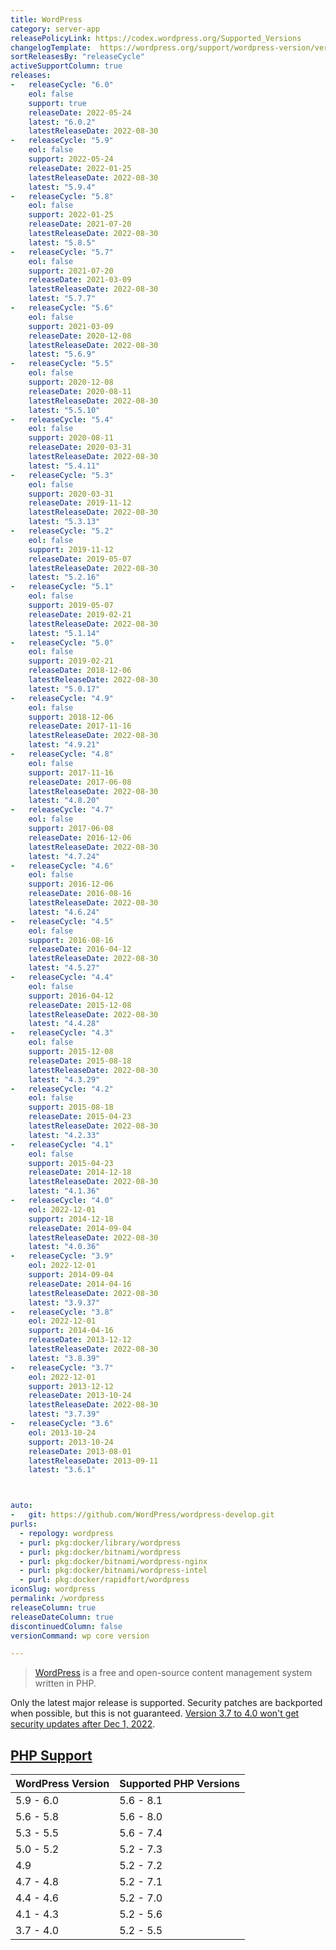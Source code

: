 ```yaml
---
title: WordPress
category: server-app
releasePolicyLink: https://codex.wordpress.org/Supported_Versions
changelogTemplate:  https://wordpress.org/support/wordpress-version/version-{{"__LATEST__" | replace:'.','-'}}/
sortReleasesBy: "releaseCycle"
activeSupportColumn: true
releases:
-   releaseCycle: "6.0"
    eol: false
    support: true
    releaseDate: 2022-05-24
    latest: "6.0.2"
    latestReleaseDate: 2022-08-30
-   releaseCycle: "5.9"
    eol: false
    support: 2022-05-24
    releaseDate: 2022-01-25
    latestReleaseDate: 2022-08-30
    latest: "5.9.4"
-   releaseCycle: "5.8"
    eol: false
    support: 2022-01-25
    releaseDate: 2021-07-20
    latestReleaseDate: 2022-08-30
    latest: "5.8.5"
-   releaseCycle: "5.7"
    eol: false
    support: 2021-07-20
    releaseDate: 2021-03-09
    latestReleaseDate: 2022-08-30
    latest: "5.7.7"
-   releaseCycle: "5.6"
    eol: false
    support: 2021-03-09
    releaseDate: 2020-12-08
    latestReleaseDate: 2022-08-30
    latest: "5.6.9"
-   releaseCycle: "5.5"
    eol: false
    support: 2020-12-08
    releaseDate: 2020-08-11
    latestReleaseDate: 2022-08-30
    latest: "5.5.10"
-   releaseCycle: "5.4"
    eol: false
    support: 2020-08-11
    releaseDate: 2020-03-31
    latestReleaseDate: 2022-08-30
    latest: "5.4.11"
-   releaseCycle: "5.3"
    eol: false
    support: 2020-03-31
    releaseDate: 2019-11-12
    latestReleaseDate: 2022-08-30
    latest: "5.3.13"
-   releaseCycle: "5.2"
    eol: false
    support: 2019-11-12
    releaseDate: 2019-05-07
    latestReleaseDate: 2022-08-30
    latest: "5.2.16"
-   releaseCycle: "5.1"
    eol: false
    support: 2019-05-07
    releaseDate: 2019-02-21
    latestReleaseDate: 2022-08-30
    latest: "5.1.14"
-   releaseCycle: "5.0"
    eol: false
    support: 2019-02-21
    releaseDate: 2018-12-06
    latestReleaseDate: 2022-08-30
    latest: "5.0.17"
-   releaseCycle: "4.9"
    eol: false
    support: 2018-12-06
    releaseDate: 2017-11-16
    latestReleaseDate: 2022-08-30
    latest: "4.9.21"
-   releaseCycle: "4.8"
    eol: false
    support: 2017-11-16
    releaseDate: 2017-06-08
    latestReleaseDate: 2022-08-30
    latest: "4.8.20"
-   releaseCycle: "4.7"
    eol: false
    support: 2017-06-08
    releaseDate: 2016-12-06
    latestReleaseDate: 2022-08-30
    latest: "4.7.24"
-   releaseCycle: "4.6"
    eol: false
    support: 2016-12-06
    releaseDate: 2016-08-16
    latestReleaseDate: 2022-08-30
    latest: "4.6.24"
-   releaseCycle: "4.5"
    eol: false
    support: 2016-08-16
    releaseDate: 2016-04-12
    latestReleaseDate: 2022-08-30
    latest: "4.5.27"
-   releaseCycle: "4.4"
    eol: false
    support: 2016-04-12
    releaseDate: 2015-12-08
    latestReleaseDate: 2022-08-30
    latest: "4.4.28"
-   releaseCycle: "4.3"
    eol: false
    support: 2015-12-08
    releaseDate: 2015-08-18
    latestReleaseDate: 2022-08-30
    latest: "4.3.29"
-   releaseCycle: "4.2"
    eol: false
    support: 2015-08-18
    releaseDate: 2015-04-23
    latestReleaseDate: 2022-08-30
    latest: "4.2.33"
-   releaseCycle: "4.1"
    eol: false
    support: 2015-04-23
    releaseDate: 2014-12-18
    latestReleaseDate: 2022-08-30
    latest: "4.1.36"
-   releaseCycle: "4.0"
    eol: 2022-12-01
    support: 2014-12-18
    releaseDate: 2014-09-04
    latestReleaseDate: 2022-08-30
    latest: "4.0.36"
-   releaseCycle: "3.9"
    eol: 2022-12-01
    support: 2014-09-04
    releaseDate: 2014-04-16
    latestReleaseDate: 2022-08-30
    latest: "3.9.37"
-   releaseCycle: "3.8"
    eol: 2022-12-01
    support: 2014-04-16
    releaseDate: 2013-12-12
    latestReleaseDate: 2022-08-30
    latest: "3.8.39"
-   releaseCycle: "3.7"
    eol: 2022-12-01
    support: 2013-12-12
    releaseDate: 2013-10-24
    latestReleaseDate: 2022-08-30
    latest: "3.7.39"
-   releaseCycle: "3.6"
    eol: 2013-10-24
    support: 2013-10-24
    releaseDate: 2013-08-01
    latestReleaseDate: 2013-09-11
    latest: "3.6.1"



auto:
-   git: https://github.com/WordPress/wordpress-develop.git
purls:
  - repology: wordpress
  - purl: pkg:docker/library/wordpress
  - purl: pkg:docker/bitnami/wordpress
  - purl: pkg:docker/bitnami/wordpress-nginx
  - purl: pkg:docker/bitnami/wordpress-intel
  - purl: pkg:docker/rapidfort/wordpress
iconSlug: wordpress
permalink: /wordpress
releaseColumn: true
releaseDateColumn: true
discontinuedColumn: false
versionCommand: wp core version

---
```


> [WordPress](https://wordpress.org/) is a free and open-source content management system written in PHP.

Only the latest major release is supported. Security patches are backported when possible, but this is not guaranteed. [Version 3.7 to 4.0 won't get security updates after Dec 1, 2022](https://wordpress.org/news/2022/09/dropping-security-updates-for-wordpress-versions-3-7-through-4-0/).

## [PHP Support](https://make.wordpress.org/core/handbook/references/php-compatibility-and-wordpress-versions/)

WordPress Version | Supported PHP Versions
--------------|--------------
5.9 - 6.0     | 5.6 - 8.1
5.6 - 5.8     | 5.6 - 8.0
5.3 - 5.5     | 5.6 - 7.4
5.0 - 5.2     | 5.2 - 7.3
4.9           | 5.2 - 7.2
4.7 - 4.8     | 5.2 - 7.1
4.4 - 4.6     | 5.2 - 7.0
4.1 - 4.3     | 5.2 - 5.6
3.7 - 4.0     | 5.2 - 5.5
